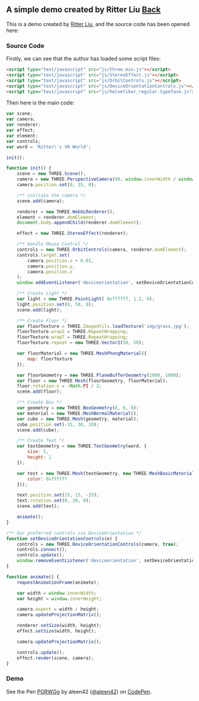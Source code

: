 ## A simple demo created by Ritter Liu [Back](./../VR.md)

This is a demo created by [Ritter Liu](https://github.com/ritterliu), and the source code has been opened here:

### Source Code

Firstly, we can see that the author has loaded some script files:

```html
<script type="text/javascript" src="js/three.min.js"></script>
<script type="text/javascript" src="js/StereoEffect.js"></script>
<script type="text/javascript" src="js/OrbitControls.js"></script>
<script type="text/javascript" src="js/DeviceOrientationControls.js"></script>
<script type="text/javascript" src="js/helvetiker_regular.typeface.js"></script>
```

Then here is the main code:

```js
var scene;
var camera;
var renderer;
var effect;
var element;
var controls;
var word = 'Ritter\'s VR World';

init();

function init() {
    scene = new THREE.Scene();
    camera = new THREE.PerspectiveCamera(90, window.innerWidth / window.innerHeight, 0.001, 700);
    camera.position.set(0, 15, 0);

    /** initiate the camera */
    scene.add(camera);

    renderer = new THREE.WebGLRenderer();
    element = renderer.domElement;
    document.body.appendChild(renderer.domElement);

    effect = new THREE.StereoEffect(renderer);

    /** Handle Mouse Control */
    controls = new THREE.OrbitControls(camera, renderer.domElement);
    controls.target.set(
        camera.position.x + 0.01,
        camera.position.y,
        camera.position.z
    );
    window.addEventListener('deviceorientation', setDeviceOrientationControls, true);

    /** Create Light */
    var light = new THREE.PointLight( 0xffffff, 1.2, 0);
    light.position.set(0, 50, 0);
    scene.add(light);

    /** Create Floor */
    var floorTexture = THREE.ImageUtils.loadTexture('img/grass.jpg');
    floorTexture.wrapS = THREE.RepeatWrapping;
    floorTexture.wrapT = THREE.RepeatWrapping;
    floorTexture.repeat = new THREE.Vector2(50, 50);

    var floorMaterial = new THREE.MeshPhongMaterial({
        map: floorTexture
    });

    var floorGeometry = new THREE.PlaneBufferGeometry(1000, 1000);
    var floor = new THREE.Mesh(floorGeometry, floorMaterial);
    floor.rotation.x = -Math.PI / 2;
    scene.add(floor);

    /** Create Box */
    var geometry = new THREE.BoxGeometry(6, 6, 6);
    var material = new THREE.MeshNormalMaterial();
    var cube = new THREE.Mesh(geometry, material);
    cube.position.set(-15, 30, 10);
    scene.add(cube);

    /** Create Text */
    var textGeometry = new THREE.TextGeometry(word, {
        size: 5,
        height: 1
    });

    var text = new THREE.Mesh(textGeometry, new THREE.MeshBasicMaterial({
        color: 0xffffff
    }));

    text.position.set(15, 15, -25);
    text.rotation.set(0, 30, 0);
    scene.add(text);

    animate();
}

/** Our preferred controls via DeviceOrientation */
function setDeviceOrientationControls(e) {  
    controls = new THREE.DeviceOrientationControls(camera, true);
    controls.connect();
    controls.update();
    window.removeEventListener('deviceorientation', setDeviceOrientationControls, true);
}

function animate() {
    requestAnimationFrame(animate);

    var width = window.innerWidth;
    var height = window.innerHeight;

    camera.aspect = width / height;
    camera.updateProjectionMatrix();

    renderer.setSize(width, height);
    effect.setSize(width, height);

    camera.updateProjectionMatrix();

    controls.update();
    effect.render(scene, camera);
}
```

### Demo

<p>
<p data-height="483" data-theme-id="21735" data-slug-hash="PGRWGg" data-default-tab="result" data-user="aleen42" data-embed-version="2" data-pen-title="PGRWGg" class="codepen">See the Pen <a href="http://codepen.io/aleen42/pen/PGRWGg/">PGRWGg</a> by aleen42 (<a href="http://codepen.io/aleen42">@aleen42</a>) on <a href="http://codepen.io">CodePen</a>.</p>
<script async src="https://production-assets.codepen.io/assets/embed/ei.js"></script>
</p>
